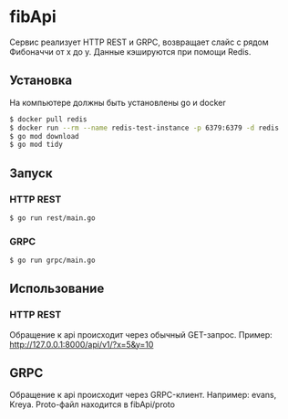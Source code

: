# fibApi
Сервис реализует HTTP REST и GRPC, возвращает слайс с рядом Фибоначчи от x до y. Данные кэшируются при помощи Redis. 

## Установка 

На компьютере должны быть установлены go и docker 
``` sh
$ docker pull redis
$ docker run --rm --name redis-test-instance -p 6379:6379 -d redis
$ go mod download
$ go mod tidy
``` 

## Запуск 

### HTTP REST
``` sh
$ go run rest/main.go
```
### GRPC
``` sh
$ go run grpc/main.go
```

## Использование 

### HTTP REST
Обращение к api происходит через обычный GET-запрос. 
Пример: http://127.0.0.1:8000/api/v1/?x=5&y=10

## GRPC 
Обращение к api происходит через GRPC-клиент. Например: evans, Kreya. Proto-файл находится в fibApi/proto